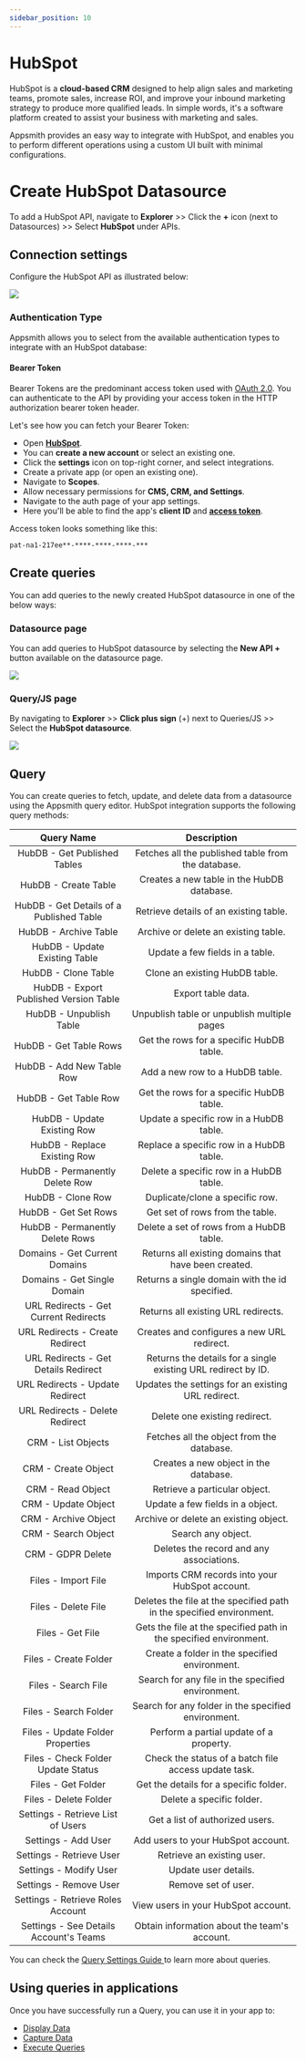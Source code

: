 ```yaml
---
sidebar_position: 10
---
```


# HubSpot


HubSpot is a **cloud-based CRM** designed to help align sales and marketing teams, promote sales, increase ROI, and improve your inbound marketing strategy to produce more qualified leads. In simple words, it's a software platform created to assist your business with marketing and sales.

Appsmith provides an easy way to integrate with HubSpot, and enables you to perform different operations using a custom UI built with minimal configurations.


# Create HubSpot Datasource

To add a HubSpot API, navigate to **Explorer** >> Click the **+** icon (next to Datasources) >> Select **HubSpot** under APIs.




<VideoEmbed host="youtube" videoId="h2Jp8PenbTM" title="Create HubSpot Datasource" caption="Create HubSpot Datasource"/>



## Connection settings

Configure the HubSpot API as illustrated below:

![](/img/hubspot-connection.png)



### Authentication Type
Appsmith allows you to select from the available authentication types to integrate with an HubSpot database:

#### Bearer Token 

Bearer Tokens are the predominant access token used with [OAuth 2.0](/data/datasource-reference/authenticated-api).
You can authenticate to the API by providing your access token in the HTTP authorization bearer token header.

Let's see how you can fetch your Bearer Token:





<VideoEmbed host="youtube" videoId="q1DkGLJ6JFU" title="Fetching Access Token" caption="Fetching Access Token"/>


* Open [**HubSpot**](https://www.hubspot.com/products).
* You can **create a new account** or select an existing one.
* Click the **settings** icon on top-right corner, and select integrations.
* Create a private app (or open an existing one).
* Navigate to **Scopes**.
* Allow necessary permissions for **CMS, CRM, and Settings**.
* Navigate to the auth page of your app settings.
* Here you'll be able to find the app's **client ID** and [**access token**](https://developers.hubspot.com/docs/api/oauth/tokens).


Access token looks something like this:

```
pat-na1-217ee**-****-****-****-***
```


## Create queries

You can add queries to the newly created HubSpot datasource in one of the below ways:


### Datasource page
You can add queries to HubSpot datasource by selecting the **New API +** button available on the datasource page.

![](/img/hubspot-create-query-from-datasource-page.png)

### Query/JS page
By navigating to **Explorer** >> **Click plus sign** (+) next to Queries/JS >> Select the **HubSpot datasource**.


![](/img/create-hubspot-query-from-Query-JS-page.png)

## Query

You can create queries to fetch, update, and delete data from a datasource using the Appsmith query editor. HubSpot integration supports the following query methods:

|                Query Name                |              Description              |
|:----------------------------------------:|:-------------------------------------:|
| HubDB - Get Published Tables             | Fetches all the published table from the database. |
| HubDB - Create Table                     | Creates a new table in the HubDB database. |
| HubDB - Get Details of a Published Table | Retrieve details of an existing table.  |
| HubDB - Archive Table                    | Archive or delete an existing table.                                 |
| HubDB - Update Existing Table            | Update a few fields in a table.                                   |
| HubDB - Clone Table                      |     Clone an existing HubDB table.                                  |
| HubDB - Export Published Version Table   |  Export table data.                                |
| HubDB - Unpublish Table                  | Unpublish table or unpublish multiple pages                                |
| HubDB - Get Table Rows                   |  Get the rows for a specific HubDB table.                                |
| HubDB - Add New Table Row                |   Add a new row to a HubDB table.                                |
| HubDB - Get Table Row                    | Get the rows for a specific HubDB table.                                       |
| HubDB - Update Existing Row              | Update a specific row in a HubDB table.                                    |
| HubDB - Replace Existing Row             | Replace a specific row in a HubDB table.                                   |
| HubDB - Permanently Delete Row           |   Delete a specific row in a HubDB table.                                    |
| HubDB - Clone Row                        |  Duplicate/clone  a specific row.                                   |
| HubDB - Get Set Rows                     |   Get set of rows from the table.                                    |
| HubDB - Permanently Delete Rows          |   Delete a set of rows from a HubDB table.                                    |
| Domains - Get Current Domains            |  Returns all existing domains that have been created.                                     |
| Domains - Get Single Domain              |  Returns a single domain with the id specified.                                     |
| URL Redirects - Get Current Redirects    |  Returns all existing URL redirects.                                     |
| URL Redirects - Create Redirect          |   Creates and configures a new URL redirect.                                    |
| URL Redirects - Get Details Redirect     |   Returns the details for a single existing URL redirect by ID.                                    |
| URL Redirects - Update Redirect          |  Updates the settings for an existing URL redirect.                                      |
| URL Redirects - Delete Redirect          |  Delete one existing redirect.                                      |
| CRM - List Objects                       |    Fetches all the object from the database. |
| CRM - Create Object                      |   Creates a new object in the database.                                    |
| CRM - Read Object                        | Retrieve a particular object. |
| CRM - Update Object                      |  Update a few fields in a object.                                       |
| CRM - Archive Object                     |  Archive or delete an existing object.                                     |
| CRM - Search Object                      | Search any object.                                      |
| CRM - GDPR Delete                        |  Deletes the record and any associations.                                     |
| Files - Import File                      | Imports CRM records into your HubSpot account.    |
| Files - Delete File                      |  Deletes the file at the specified path in the specified environment.                                     |
| Files - Get File                         |   Gets the file at the specified path in the specified environment.                                    |
| Files - Create Folder                    | Create a folder in the specified environment.                                     |
| Files - Search File                      |  Search for any file in the specified environment.                                                     |
| Files - Search Folder                    |   Search for any folder in the specified environment.                                    |
| Files - Update Folder Properties         |  Perform a partial update of a property.                                    |
| Files - Check Folder Update Status       |   Check the status of a batch file access update task.                                    |
| Files - Get Folder                       |  Get the details for a specific folder.                                     |
| Files - Delete Folder                    |   Delete a specific folder.                                    |
| Settings - Retrieve List of Users        |  Get a list of authorized users.                                   |
| Settings - Add User                      |  Add users to your HubSpot account.                                     |
| Settings - Retrieve User                 |  Retrieve an existing user.                                  |
| Settings - Modify User                   |  Update user details.                                  |
| Settings - Remove User                   |  Remove set of user.                                    |
| Settings - Retrieve Roles Account        |  View users in your HubSpot account.                                     |
| Settings - See Details Account's Teams   |  Obtain information about the team's account.                                    |


You can check the [Query Settings Guide ](/data/datasource-reference/query-settings) to learn more about queries.




## Using queries in applications

Once you have successfully run a Query, you can use it in your app to:

* [Display Data ](/core-concepts/data-access-and-binding/displaying-data-read/)
* [Capture Data ](/core-concepts/data-access-and-binding/capturing-data-write/capture-form-data.md)
* [Execute Queries](/core-concepts/data-access-and-binding/querying-a-database/)
